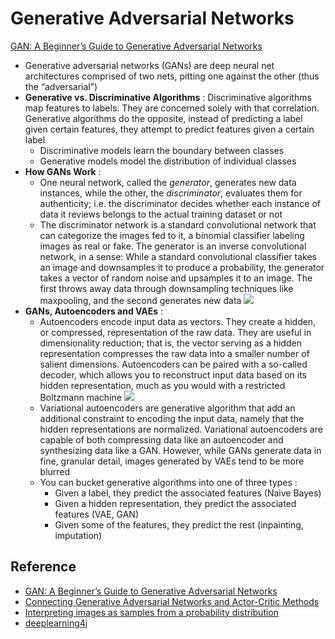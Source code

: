 # Generative Adversarial Networks

[GAN: A Beginner’s Guide to Generative Adversarial Networks](https://deeplearning4j.org/generative-adversarial-network)

  - Generative adversarial networks (GANs) are deep neural net architectures comprised of two nets, pitting one against the other (thus the “adversarial”)
  - **Generative vs. Discriminative Algorithms** : Discriminative algorithms map features to labels. They are concerned solely with that correlation. Generative algorithms do the opposite, instead of predicting a label given certain features, they attempt to predict features given a certain label
      - Discriminative models learn the boundary between classes
      - Generative models model the distribution of individual classes
  - **How GANs Work** : 
      - One neural network, called the *generator*, generates new data instances, while the other, the *discriminator*, evaluates them for authenticity; i.e. the discriminator decides whether each instance of data it reviews belongs to the actual training dataset or not
      - The discriminator network is a standard convolutional network that can categorize the images fed to it, a binomial classifier labeling images as real or fake. The generator is an inverse convolutional network, in a sense: While a standard convolutional classifier takes an image and downsamples it to produce a probability, the generator takes a vector of random noise and upsamples it to an image. The first throws away data through downsampling techniques like maxpooling, and the second generates new data
        <img src = "https://deeplearning4j.org/img/GANs.png">
  - **GANs, Autoencoders and VAEs** : 
      - Autoencoders encode input data as vectors. They create a hidden, or compressed, representation of the raw data. They are useful in dimensionality reduction; that is, the vector serving as a hidden representation compresses the raw data into a smaller number of salient dimensions. Autoencoders can be paired with a so-called decoder, which allows you to reconstruct input data based on its hidden representation, much as you would with a restricted Boltzmann machine
          <img src = "https://deeplearning4j.org/img/autoencoder_schema.jpg">
      - Variational autoencoders are generative algorithm that add an additional constraint to encoding the input data, namely that the hidden representations are normalized. Variational autoencoders are capable of both compressing data like an autoencoder and synthesizing data like a GAN. However, while GANs generate data in fine, granular detail, images generated by VAEs tend to be more blurred
      - You can bucket generative algorithms into one of three types :
          - Given a label, they predict the associated features (Naive Bayes)
          - Given a hidden representation, they predict the associated features (VAE, GAN)
          - Given some of the features, they predict the rest (inpainting, imputation)
    
## Reference

- [GAN: A Beginner’s Guide to Generative Adversarial Networks](https://deeplearning4j.org/generative-adversarial-network)
- [Connecting Generative Adversarial Networks and Actor-Critic Methods](https://arxiv.org/pdf/1610.01945.pdf)
- [Interpreting images as samples from a probability distribution](https://bamos.github.io/2016/08/09/deep-completion/#step-1-interpreting-images-as-samples-from-a-probability-distribution)
- [deeplearning4j](https://github.com/deeplearning4j)
